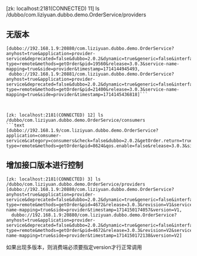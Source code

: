 [zk: localhost:2181(CONNECTED) 11] ls /dubbo/com.liziyuan.dubbo.demo.OrderService/providers
## 无版本
```text
[dubbo://192.168.1.9:20880/com.liziyuan.dubbo.demo.OrderService?anyhost=true&application=provider-service&deprecated=false&dubbo=2.0.2&dynamic=true&generic=false&interface=com.liziyuan.dubbo.demo.OrderService&metadata-type=remote&methods=getOrder&pid=19560&release=3.0.3&service-name-mapping=true&side=provider&timestamp=1714144945493, 
 dubbo://192.168.1.9:20881/com.liziyuan.dubbo.demo.OrderService?anyhost=true&application=provider-service&deprecated=false&dubbo=2.0.2&dynamic=true&generic=false&interface=com.liziyuan.dubbo.demo.OrderService&metadata-type=remote&methods=getOrder&pid=21400&release=3.0.3&service-name-mapping=true&side=provider&timestamp=1714145436818]```



[zk: localhost:2181(CONNECTED) 12] ls /dubbo/com.liziyuan.dubbo.demo.OrderService/consumers
```text
[dubbo://192.168.1.9/com.liziyuan.dubbo.demo.OrderService?application=comsumer-service&category=consumers&check=false&dubbo=2.0.2&getOrder.return=true&getOrder.sent=true&getOrder.timeout=5000&interface=com.liziyuan.dubbo.demo.OrderService&metadata-type=remote&methods=getOrder&pid=8624&qos.enable=false&release=3.0.3&side=consumer&sticky=false&timestamp=1714145010470]
```

## 增加接口版本进行控制
```text
[zk: localhost:2181(CONNECTED) 3] ls /dubbo/com.liziyuan.dubbo.demo.OrderService/providers
[dubbo://192.168.1.9:20880/com.liziyuan.dubbo.demo.OrderService?anyhost=true&application=provider-service&deprecated=false&dubbo=2.0.2&dynamic=true&generic=false&interface=com.liziyuan.dubbo.demo.OrderService&metadata-type=remote&methods=getOrder&pid=4672&release=3.0.3&revision=V1&service-name-mapping=true&side=provider&timestamp=1714150174057&version=V1, 
  dubbo://192.168.1.9:20880/com.liziyuan.dubbo.demo.OrderService?anyhost=true&application=provider-service&deprecated=false&dubbo=2.0.2&dynamic=true&generic=false&interface=com.liziyuan.dubbo.demo.OrderService&metadata-type=remote&methods=getOrder&pid=4672&release=3.0.3&revision=V2&service-name-mapping=true&side=provider&timestamp=1714150172138&version=V2]
```

如果出现多版本，则消费端必须要指定version才行正常调用